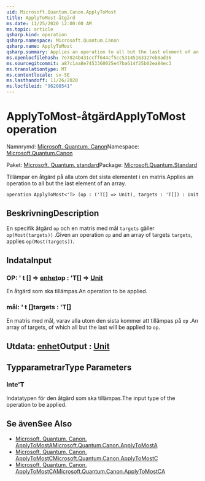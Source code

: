 ```yaml
---
uid: Microsoft.Quantum.Canon.ApplyToMost
title: ApplyToMost-åtgärd
ms.date: 11/25/2020 12:00:00 AM
ms.topic: article
qsharp.kind: operation
qsharp.namespace: Microsoft.Quantum.Canon
qsharp.name: ApplyToMost
qsharp.summary: Applies an operation to all but the last element of an array.
ms.openlocfilehash: 7e7824b431ccff644cf5cc53145163327eb8ad36
ms.sourcegitcommit: a87c1aa8e7453360025e47ba614f25b02ea84ec3
ms.translationtype: MT
ms.contentlocale: sv-SE
ms.lasthandoff: 11/26/2020
ms.locfileid: "96208541"
---
```

# <a name="applytomost-operation"></a><span data-ttu-id="2f717-102">ApplyToMost-åtgärd</span><span class="sxs-lookup"><span data-stu-id="2f717-102">ApplyToMost operation</span></span>

<span data-ttu-id="2f717-103">Namnrymd: [Microsoft. Quantum. Canon](xref:Microsoft.Quantum.Canon)</span><span class="sxs-lookup"><span data-stu-id="2f717-103">Namespace: [Microsoft.Quantum.Canon](xref:Microsoft.Quantum.Canon)</span></span>

<span data-ttu-id="2f717-104">Paket: [Microsoft. Quantum. standard](https://nuget.org/packages/Microsoft.Quantum.Standard)</span><span class="sxs-lookup"><span data-stu-id="2f717-104">Package: [Microsoft.Quantum.Standard](https://nuget.org/packages/Microsoft.Quantum.Standard)</span></span>


<span data-ttu-id="2f717-105">Tillämpar en åtgärd på alla utom det sista elementet i en matris.</span><span class="sxs-lookup"><span data-stu-id="2f717-105">Applies an operation to all but the last element of an array.</span></span>

```qsharp
operation ApplyToMost<'T> (op : ('T[] => Unit), targets : 'T[]) : Unit
```


## <a name="description"></a><span data-ttu-id="2f717-106">Beskrivning</span><span class="sxs-lookup"><span data-stu-id="2f717-106">Description</span></span>

<span data-ttu-id="2f717-107">En specifik åtgärd `op` och en matris med mål `targets` gäller `op(Most(targets))` .</span><span class="sxs-lookup"><span data-stu-id="2f717-107">Given an operation `op` and an array of targets `targets`, applies `op(Most(targets))`.</span></span>

## <a name="input"></a><span data-ttu-id="2f717-108">Indata</span><span class="sxs-lookup"><span data-stu-id="2f717-108">Input</span></span>

### <a name="op--t--unit"></a><span data-ttu-id="2f717-109">OP: ' t [] => [enhet](xref:microsoft.quantum.lang-ref.unit)</span><span class="sxs-lookup"><span data-stu-id="2f717-109">op : 'T[] => [Unit](xref:microsoft.quantum.lang-ref.unit)</span></span> 

<span data-ttu-id="2f717-110">En åtgärd som ska tillämpas.</span><span class="sxs-lookup"><span data-stu-id="2f717-110">An operation to be applied.</span></span>


### <a name="targets--t"></a><span data-ttu-id="2f717-111">mål: ' t []</span><span class="sxs-lookup"><span data-stu-id="2f717-111">targets : 'T[]</span></span>

<span data-ttu-id="2f717-112">En matris med mål, varav alla utom den sista kommer att tillämpas på `op` .</span><span class="sxs-lookup"><span data-stu-id="2f717-112">An array of targets, of which all but the last will be applied to `op`.</span></span>



## <a name="output--unit"></a><span data-ttu-id="2f717-113">Utdata: [enhet](xref:microsoft.quantum.lang-ref.unit)</span><span class="sxs-lookup"><span data-stu-id="2f717-113">Output : [Unit](xref:microsoft.quantum.lang-ref.unit)</span></span>



## <a name="type-parameters"></a><span data-ttu-id="2f717-114">Typparametrar</span><span class="sxs-lookup"><span data-stu-id="2f717-114">Type Parameters</span></span>

### <a name="t"></a><span data-ttu-id="2f717-115">Inte</span><span class="sxs-lookup"><span data-stu-id="2f717-115">'T</span></span>

<span data-ttu-id="2f717-116">Indatatypen för den åtgärd som ska tillämpas.</span><span class="sxs-lookup"><span data-stu-id="2f717-116">The input type of the operation to be applied.</span></span>

## <a name="see-also"></a><span data-ttu-id="2f717-117">Se även</span><span class="sxs-lookup"><span data-stu-id="2f717-117">See Also</span></span>

- [<span data-ttu-id="2f717-118">Microsoft. Quantum. Canon. ApplyToMostA</span><span class="sxs-lookup"><span data-stu-id="2f717-118">Microsoft.Quantum.Canon.ApplyToMostA</span></span>](xref:Microsoft.Quantum.Canon.ApplyToMostA)
- [<span data-ttu-id="2f717-119">Microsoft. Quantum. Canon. ApplyToMostC</span><span class="sxs-lookup"><span data-stu-id="2f717-119">Microsoft.Quantum.Canon.ApplyToMostC</span></span>](xref:Microsoft.Quantum.Canon.ApplyToMostC)
- [<span data-ttu-id="2f717-120">Microsoft. Quantum. Canon. ApplyToMostCA</span><span class="sxs-lookup"><span data-stu-id="2f717-120">Microsoft.Quantum.Canon.ApplyToMostCA</span></span>](xref:Microsoft.Quantum.Canon.ApplyToMostCA)